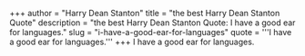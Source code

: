 +++
author = "Harry Dean Stanton"
title = "the best Harry Dean Stanton Quote"
description = "the best Harry Dean Stanton Quote: I have a good ear for languages."
slug = "i-have-a-good-ear-for-languages"
quote = '''I have a good ear for languages.'''
+++
I have a good ear for languages.
